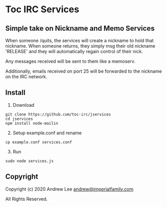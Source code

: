 # Toc IRC Services
## Simple take on Nickname and Memo Services

When someone /quits, the services will create a nickname to hold that nickname.  When someone returns,
they simply msg their old nickname 'RELEASE' and they will automatically regain control of their nick.

Any messages received will be sent to them like a memoserv.

Additionally, emails received on port 25 will be forwarded to the nickname on the IRC network.

## Install
1. Download
```
git clone https://github.com/toc-irc/jservices
cd jservices
npm install node-mailin
```

2. Setup example.conf and rename
```
cp example.conf services.conf
```

3. Run
```
sudo node services.js
```

## Copyright

Copyright (c) 2020 Andrew Lee <andrew@imperialfamily.com>

All Rights Reserved.

